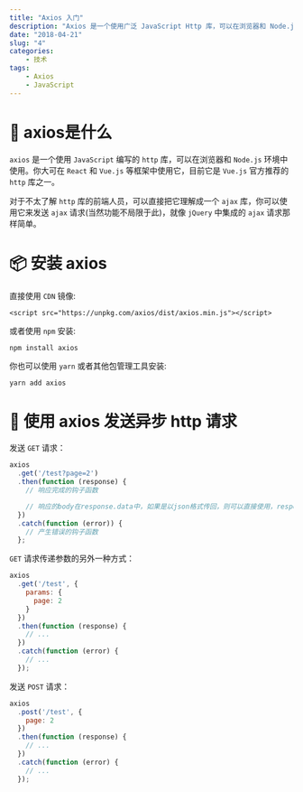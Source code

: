 ```yaml
---
title: "Axios 入门"
description: "Axios 是一个使用广泛 JavaScript Http 库，可以在浏览器和 Node.js 环境中使用，本文将对 Axios 做简要介绍。"
date: "2018-04-21"
slug: "4"
categories:
    - 技术
tags:
    - Axios
    - JavaScript
---
```


# 🤔 axios是什么
`axios` 是一个使用 `JavaScript` 编写的 `http` 库，可以在浏览器和 `Node.js` 环境中使用。你大可在 `React` 和 `Vue.js` 等框架中使用它，目前它是 `Vue.js` 官方推荐的 `http` 库之一。

对于不太了解 `http` 库的前端人员，可以直接把它理解成一个 `ajax` 库，你可以使用它来发送 `ajax` 请求(当然功能不局限于此)，就像 `jQuery` 中集成的 `ajax` 请求那样简单。

# 📦 安装 axios
直接使用 `CDN` 镜像:

```
<script src="https://unpkg.com/axios/dist/axios.min.js"></script>
```

或者使用 `npm` 安装:

```
npm install axios
```

你也可以使用 `yarn` 或者其他包管理工具安装:

```
yarn add axios
```

# 🎉 使用 axios 发送异步 http 请求
发送 `GET` 请求：

```javascript
axios
  .get('/test?page=2')
  .then(function (response) {
    // 响应完成的钩子函数

    // 响应的body在response.data中，如果是以json格式传回，则可以直接使用，response中还有一些其他的响应内容
  })
  .catch(function (error)) {
    // 产生错误的钩子函数
  };
```

`GET` 请求传递参数的另外一种方式：

```javascript
axios
  .get('/test', {
    params: {
      page: 2
    }
  })
  .then(function (response) {
    // ...
  })
  .catch(function (error) {
    // ...
  });
```

发送 `POST` 请求：

```javascript
axios
  .post('/test', {
    page: 2
  })
  .then(function (response) {
    // ...
  })
  .catch(function (error) {
    // ...
  });
```

